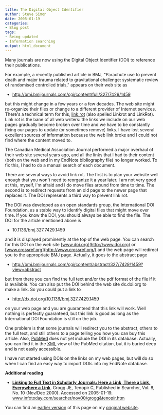 ```yaml
---
title: The Digital Object Identifier
author: Steve Simon
date: 2005-01-19
categories:
- Blog post
tags:
- Being updated
- Information searching
output: html_document
---
```

Many journals are now using the Digital Object Identifier (DOI) to
reference their publications.

For example, a recently published article in BMJ, "Parachute use to
prevent death and major trauma related to gravitational challenge:
systematic review of randomised controlled trials," appears on their
web site as

-   <http://bmj.bmjjournals.com/cgi/content/full/327/7429/1459>

but this might change in a few years or a few decades. The web site
might re-organize their files or change to a different provider of
Internet services. There's a technical term for this, [link
rot](http://en.wikipedia.org/wiki/Link_rot) (also spelled Linkrot and
LinkRot). Link rot is the bane of all web writers: the links we include
on our web pages gradually become broken over time and we have to be
constantly fixing our pages to update (or sometimes remove) links. I
have lost several excellent sources of information because the web link
broke and I could not find where the content moved to.

The Canadian Medical Association Journal performed a major overhaul of
their web site several years ago, and all the links that I had to their
content (both on the web and in my EndNote bibliography file) no longer
worked. To fix this, I had to do a manual search of each document.

There are several ways to avoid link rot. The first is to plan your
website well enough that you won't need to reorganize it a year later.
I am not very good at this, myself, I'm afraid and I do move files
around from time to time. The second is to redirect requests from an old
page to the newer page that replaces it. The DOI represents a third way
to prevent link rot.

The DOI was developed as an open standards group, the International DOI
Foundation, as a stable way to identify digital files that might move
over time. If you know the DOI, you should always be able to find the
file. The DOI for the article mentioned above is

-   10.1136/bmj.327.7429.1459

and it is displayed prominently at the top of the web page. You can
search for this DOI on the web site [www.doi.org](http://www.doi.org) or
[www.crossref.org](http://www.crossref.org/) and the web page will
redirect you to the appropriate BMJ page. Actually, it goes to the
abstract page

-   <http://bmj.bmjjournals.com/cgi/content/abstract/327/7429/1459?view=abstract>

but from there you can find the full text and/or the pdf format of the
file if it is available. You can also put the DOI behind the web site
dx.doi.org to make a link. So you could put a link to

-   <http://dx.doi.org/10.1136/bmj.327.7429.1459>

on your web page and you are guaranteed that this link will work. Well
nothing is perfectly guaranteed, but this link is good as long as the
International DOI Foundation is still on the job.

One problem is that some journals will redirect you to the abstract,
others to the full text, and still others to a page telling you how you
can buy this article. Also,
[PubMed](http://www.ncbi.nlm.nih.gov/entrez/query.fcgi) does not yet
include the DOI in its database. Actually, you can find it in the
[XML](http://www.pmean.com/weblog2004/xml.asp) view of
the PubMed citation, but it is buried deep and is not easily accessible.

I have not started using DOIs on the links on my web pages, but will do
so when I can find an easy way to import DOIs into my EndNote database.

**Additional reading**

-   **[Linking to Full Text in Scholarly Journals: Here a Link, There a
    Link, Everywhere a
    Link](http://www.infotoday.com/searcher/nov00/grogg&tenopir.htm)**.
    Grogg JE, Tenopir C, Published in Searcher, Vol. 8, No. 10 (Nov/Dec
    2000). Accessed on 2005-01-19.
    www.infotoday.com/searcher/nov00/grogg&tenopir.htm

You can find an [earlier version][sim1] of this page on my [original website][sim2].


[sim1]: http://www.pmean.com/05/DigitalObjectIdentifier.html
[sim2]: http://www.pmean.com/original_site.html
